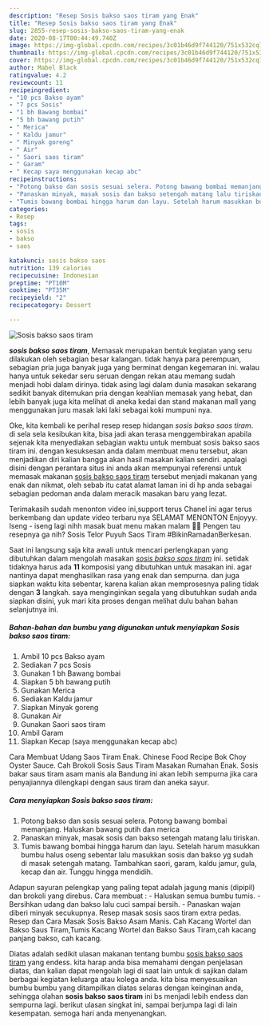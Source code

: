 ```yaml
---
description: "Resep Sosis bakso saos tiram yang Enak"
title: "Resep Sosis bakso saos tiram yang Enak"
slug: 2855-resep-sosis-bakso-saos-tiram-yang-enak
date: 2020-08-17T00:44:49.740Z
image: https://img-global.cpcdn.com/recipes/3c01b46d9f744120/751x532cq70/sosis-bakso-saos-tiram-foto-resep-utama.jpg
thumbnail: https://img-global.cpcdn.com/recipes/3c01b46d9f744120/751x532cq70/sosis-bakso-saos-tiram-foto-resep-utama.jpg
cover: https://img-global.cpcdn.com/recipes/3c01b46d9f744120/751x532cq70/sosis-bakso-saos-tiram-foto-resep-utama.jpg
author: Mabel Black
ratingvalue: 4.2
reviewcount: 11
recipeingredient:
- "10 pcs Bakso ayam"
- "7 pcs Sosis"
- "1 bh Bawang bombai"
- "5 bh bawang putih"
- " Merica"
- " Kaldu jamur"
- " Minyak goreng"
- " Air"
- " Saori saos tiram"
- " Garam"
- " Kecap saya menggunakan kecap abc"
recipeinstructions:
- "Potong bakso dan sosis sesuai selera. Potong bawang bombai memanjang. Haluskan bawang putih dan merica"
- "Panaskan minyak, masak sosis dan bakso setengah matang lalu tiriskan."
- "Tumis bawang bombai hingga harum dan layu. Setelah harum masukkan bumbu halus oseng sebentar lalu masukkan sosis dan bakso yg sudah di masak setengah matang. Tambahkan saori, garam, kaldu jamur, gula, kecap dan air. Tunggu hingga mendidih."
categories:
- Resep
tags:
- sosis
- bakso
- saos

katakunci: sosis bakso saos 
nutrition: 139 calories
recipecuisine: Indonesian
preptime: "PT10M"
cooktime: "PT35M"
recipeyield: "2"
recipecategory: Dessert

---
```



![Sosis bakso saos tiram](https://img-global.cpcdn.com/recipes/3c01b46d9f744120/751x532cq70/sosis-bakso-saos-tiram-foto-resep-utama.jpg)

<b><i>sosis bakso saos tiram</i></b>, Memasak merupakan bentuk kegiatan yang seru dilakukan oleh sebagian besar kalangan. tidak hanya para perempuan, sebagian pria juga banyak juga yang berminat dengan kegemaran ini. walau hanya untuk sekedar seru seruan dengan rekan atau memang sudah menjadi hobi dalam dirinya. tidak asing lagi dalam dunia masakan sekarang sedikit banyak ditemukan pria dengan keahlian memasak yang hebat, dan lebih banyak juga kita melihat di aneka kedai dan stand makanan mall yang menggunakan juru masak laki laki sebagai koki mumpuni nya.

Oke, kita kembali ke perihal resep resep hidangan <i>sosis bakso saos tiram</i>. di sela sela kesibukan kita, bisa jadi akan terasa menggembirakan apabila sejenak kita menyediakan sebagian waktu untuk membuat sosis bakso saos tiram ini. dengan kesuksesan anda dalam membuat menu tersebut, akan menjadikan diri kalian bangga akan hasil masakan kalian sendiri. apalagi disini dengan perantara situs ini anda akan mempunyai referensi untuk memasak makanan <u>sosis bakso saos tiram</u> tersebut menjadi makanan yang enak dan nikmat, oleh sebab itu catat alamat laman ini di hp anda sebagai sebagian pedoman anda dalam meracik masakan baru yang lezat.

Terimakasih sudah menonton video ini,support terus Chanel ini agar terus berkembang dan update video terbaru nya SELAMAT MENONTON Enjoyyy. Iseng - iseng lagi nihh masak buat menu makan malam 👩‍🍳 Pengen tau resepnya ga nih? Sosis Telor Puyuh Saos Tiram #BikinRamadanBerkesan.


Saat ini langsung saja kita awali untuk mencari perlengkapan yang dibutuhkan dalam mengolah masakan <u><i>sosis bakso saos tiram</i></u> ini. setidak tidaknya harus ada <b>11</b> komposisi yang dibutuhkan untuk masakan ini. agar nantinya dapat menghasilkan rasa yang enak dan sempurna. dan juga siapkan waktu kita sebentar, karena kalian akan memprosesnya paling tidak dengan <b>3</b> langkah. saya menginginkan segala yang dibutuhkan sudah anda siapkan disini, yuk mari kita proses dengan melihat dulu bahan bahan selanjutnya ini.

<!--inarticleads1-->

##### Bahan-bahan dan bumbu yang digunakan untuk menyiapkan Sosis bakso saos tiram:

1. Ambil 10 pcs Bakso ayam
1. Sediakan 7 pcs Sosis
1. Gunakan 1 bh Bawang bombai
1. Siapkan 5 bh bawang putih
1. Gunakan  Merica
1. Sediakan  Kaldu jamur
1. Siapkan  Minyak goreng
1. Gunakan  Air
1. Gunakan  Saori saos tiram
1. Ambil  Garam
1. Siapkan  Kecap (saya menggunakan kecap abc)


Cara Membuat Udang Saos Tiram Enak. Chinese Food Recipe Bok Choy Oyster Sauce. Cah Brokoli Sosis Saus Tiram Masakan Rumahan Enak. Sosis bakar saus tiram asam manis ala Bandung ini akan lebih sempurna jika cara penyajiannya dilengkapi dengan saus tiram dan aneka sayur. 

<!--inarticleads2-->

##### Cara menyiapkan Sosis bakso saos tiram:

1. Potong bakso dan sosis sesuai selera. Potong bawang bombai memanjang. Haluskan bawang putih dan merica
1. Panaskan minyak, masak sosis dan bakso setengah matang lalu tiriskan.
1. Tumis bawang bombai hingga harum dan layu. Setelah harum masukkan bumbu halus oseng sebentar lalu masukkan sosis dan bakso yg sudah di masak setengah matang. Tambahkan saori, garam, kaldu jamur, gula, kecap dan air. Tunggu hingga mendidih.


Adapun sayuran pelengkap yang paling tepat adalah jagung manis (dipipil) dan brokoli yang direbus. Cara membuat : - Haluskan semua bumbu tumis. - Bersihkan udang dan bakso lalu cuci sampai bersih. - Panaskan wajan diberi minyak secukupnya. Resep masak sosis saos tiram extra pedas. Resep dan Cara Masak Sosis Bakso Asam Manis. Cah Kacang Wortel dan Bakso Saus Tiram,Tumis Kacang Wortel dan Bakso Saus Tiram,cah kacang panjang bakso, cah kacang. 

Diatas adalah sedikit ulasan makanan tentang bumbu <u>sosis bakso saos tiram</u> yang endess. kita harap anda bisa memahami dengan penjelasan diatas, dan kalian dapat mengolah lagi di saat lain untuk di sajikan dalam berbagai kegiatan keluarga atau kolega anda. kita bisa menyesuaikan bumbu bumbu yang ditampilkan diatas selaras dengan keinginan anda, sehingga olahan <b>sosis bakso saos tiram</b> ini bs menjadi lebih endess dan sempurna lagi. berikut ulasan singkat ini, sampai berjumpa lagi di lain kesempatan. semoga hari anda menyenangkan.
